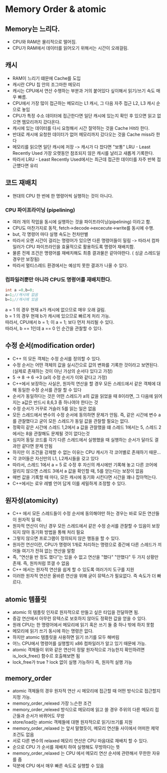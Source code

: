 # Memory Order & atomic

## Memory는 느리다.
* CPU와 RAM은 물리적으로 떨어짐.   
* CPU가 RAM에서 데이터를 읽어오기 위해서는 시간이 오래걸림.   

## 캐시
* RAM이 느리기 떄문에 Cache를 도입   
* 캐시란 CPU 칩 안의 조그마한 메모리   
* 캐시는 CPU에서 연산 수행하는 부분과 거의 붙어있다 싶이해서 읽기/쓰기 속도 매우 빠름.   
* CPU에서 가장 많이 접근하는 메모리는 L1 캐시, 그 다음 자주 접근 L2, L3 캐시 순으로 놓임   
* CPU가 특정 수소 데이터에 접근한다면 일단 캐시에 있는지 확인 후 있으면 읽고 없으면 멤모리까지 갔다온다.   
* 캐시에 있는 데이터를 다시 요청해서 시간 절약하는 것을 Cache Hit라 한다.    
* 반대로 캐시에 요청한 데이터가 없어 메모리까지 갔다오는 것을 Cache miss라 한다   
* 메모리를 읽으면 일단 캐시에 저장 -> 캐시가 다 찼다면 "보통" LRU - Least Recently Used 가장 오랫동안 참조되지 않은 캐시를 날리고 새롭게 기록한다.   
* 따라서 LRU - Least Recently Used에서는 최근데 접근한 데이터를 자주 반복 접근헀다면 유리   


## 코드 재배치 
* 현대의 CPU 한 번에 한 명령어씩 실행하는 것이 아니다.   

### CPU 파이프라이닝 (pipelining)
* 여러 개의 작업을 동시에 실행하는 것을 파이프라이닝(pipelining) 이라고 함.   
* CPU도 마찬가지로 동작, fetch->decode->excecute->write를 동시에 수행.   
* but, 각 명령어 마다 실행 속도는 천차만별   
* 따라서 오랜 시간이 걸리는 명령어가 있으면 다른 명령어들이 밀림 -> 따라서 컴파일러가 CPU 파이프라인을 효율적으로 활용하도록 명령어 재배치함.   
* 물론 전제 조건은 명령어를 재배치해도 최종 결과물은 같아야한다. ( 싱글 스레드일 경우만 보장됨)   
* 따라서 멀티스레드 환경에서는 예상치 못한 결과가 나올 수 있다.   

### 컴파일러뿐만 아니라 CPU도 명령어를 재배치한다.

```cpp
int a =0,b=0;
a=1;//캐시에 없음
b=1;//캐시에 있음 
```
a = 1 의 경우 현재 a가 캐시에 없으므로 매우 오래 걸림.   
b = 1 의 경우 현재 b가 캐시에 있으므로 빠르게 처리 가능.   
따라서, CPU에서 b = 1; 이 a = 1; 보다 먼저 처리될 수 있다.   
따라서, b == 1인데 a == 0 인 순간을 관찰할 수 있다.

## 수정 순서(modification order)
* C++ 의 모든 객체는 수정 순서를 정의할 수 있다.   
* 수정 순서는 어떤 객체의 값을 실시간으로 값의 변화를 기록한 것이라고 보면된다.(실제로 존재하는 것이 아닌 가상의 순서다 있다고 가정)   
* 5 -> 8 -> 6 ->3 (a의 수정 순서가 이와 같다고 가정)  
* C++에서 보장하는 사실은, 원자적 연산을 할 경우 모든 스레드에서 같은 객체에 대해 동일한 수정 순서를 관찰 할 수 있다   
* 순서가 동일하다는 것은 어떤 스레드가 a의 값을 읽었을 때 8이라면, 그 다음에 읽어지는 a값은 반드시 8,6,3 중 하나여야 한다는 것   
* 수정 순서가 거꾸로 거슬러 5를 읽는 일은 없음   
* 모든 스레드에서 변수의 수정 순서에 동의하면 문제가 안됨. 즉, 같은 시간에 변수 a를 관찰했다고 굳이 모든 스레드가 동일 값을 관찰할 필요는 없다.   
* 정확히 같은 시간에 스레드 1,2에서 a 값을 관찰했을 떄 스레드 1에서는 5, 스레드 2에서는 8을 관찰해도 문제될 것이 없다는것   
* 심지어 동일 코드를 각기 다른 스레드에서 실행했을 때 실행하는 순서가 달라도 결과만 같다면 문제 안됨   
* 하지만 이 조건을 강제할 수 없는 이유는 CPU 캐시가 각 코어별로 존재하기 때문...    
* 각 코어들은 자신만의 L1, L2캐시들을 갖고 있다   
* 따라서, 스레드 1에서 a = 5 로 수정 후 자신의 캐시에만 기록해 놓고 다른 코어에 알리지 않으면 스레드 3에서 a 값을 확인할 때, 5를 얻는다는 보장이 없음   
* 매번 값을 기록할 때 마다, 모든 캐시에 동기화 시킨다면 시간을 꽤나 잡아먹는다.   
* C++에서는 로우 레벨 언어 답게 이를 세밀하게 조정할 수 있다.   

## 원자성(atomicity)
* C++ 에서 모든 스레드들이 수정 순서에 동의해야만 하는 경우는 바로 모든 연산들이 원자적 일 때.   
* 원자적 연산이 아닌 경우 모든 스레드에서 같은 수정 순서를 관찰할 수 있음이 보장되지 않아 동기화 방법을 통해 처리 필요   
* 그렇지 않으면 프로그램이 정의되지 않은 행동을 할 수 있다.   
* 원자전 연산이란, CPU가 명령어 1개로 처리하는 명령으로 중간에 다른 스레드가 끼어들 여기가 전혀 없는 연산을 말함    
* 즉, "연산을 반 정도 했다"는 있을 수 없고 연산을 "했다" "안했다" 두 가지 상황만 존재. 즉, 원차처럼 쪼갤 수 없음    
* C++ 에서는 원자적 연산을 쉽게 할 수 있도록 여러가지 도구를 지원   
* 이러한 원자적 연산은 올바른 연산을 위해 굳이 뮤텍스가 필요없다. 즉 속도가 더 빠르다.   

## atomic 템플릿
* atomic 의 템플릿 인자로 원자적으로 만들고 싶은 타입을 전달하면 됨.   
* 증감 연산에서 아무런 뮤텍스로 보호하지 않아도 정확한 값을 얻을 수 있다.   
* 원래 CPU는 한 명령어에서 메모리에 읽기 혹은 쓰기 둘 중 하나 밖에 하지 못함   
* 메모리에 읽기 쓰기 동시에 하는 명령은 없다.   
* 하지만 atomic 템플릿을 사용하면 읽기 쓰기를 모두 해버림    
* 어느 CPU에서 명령어를 실행할지 x86 컴파일러가 알고 있기 때문에 가능.   
* atomic 객체들이 위와 같은 연산이 정말 원자적으로 가능한지 확인하려면 is_lock_free() 함수르 호출해보면 됨   
* lock_free가 true ? lock 없이 실행 가능하다 즉, 원자적 실행 가능   

## memory_order
* atomic 객체들의 경우 원자적 연산 시 메모리에 접근할 때 어떤 방식으로 접근할지 지정 가능.   
* memory_order_relexed 가장 느슨한 조건    
* memory_order_relexed 방식으로 메모리에 읽고 쓸 경우 주위의 다른 메모리 접근들과 순서가 바뀌어도 무방   
* store/load는 atomic 객체들에 대핸 원자적으로 읽기/쓰기를 지원   
* memory_order_relaxed 는 앞서 말했듯이, 메모리 연산들 사이에서 어떠한 제약조건도 없음   
* 서로 다른 변수의 relaxed 메모리 연산은 CPU 마음대로 재배치 할 수 있다.   
* 순으로 CPU 가 순서를 재배치 하여 실행해도 무방하다는 뜻   
* memory_order_relaxed 는 CPU 에서 메모리 연산 순서에 관련해서 무한한 자유를 줌    
* 덕분에 CPU 에서 매우 빠른 속도로 실행할 수 있음   


